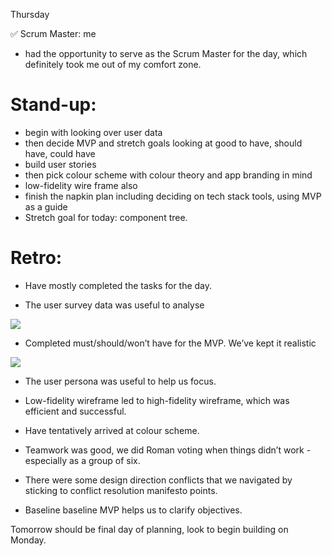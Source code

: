 Thursday

✅ Scrum Master: me

- had the opportunity to serve as the Scrum Master for the day, which definitely took me out of my comfort zone.

# Stand-up:

- begin with looking over user data
- then decide MVP and stretch goals looking at good to have, should have, could have
- build user stories
- then pick colour scheme with colour theory and app branding in mind
- low-fidelity wire frame also
- finish the napkin plan including deciding on tech stack tools, using MVP as a guide
- Stretch goal for today: component tree.

# Retro:

- Have mostly completed the tasks for the day.

- The user survey data was useful to analyse

<img src="https://photos.google.com/share/AF1QipPSz2UrMQlwuDxo9JqItX7GNhsR7E40Q8E-RO7dLXw6zL1LP_Ef7AV9SPhthS3gyA/photo/AF1QipOa0awNz1Z3uR16i1g9ThsF2r0s9nTnNRlvl1DX?key=eW0wRUl5VElmaWxnTW40Zy00SzVobDlyTWhzTTB3"/>

- Completed must/should/won’t have for the MVP. We’ve kept it realistic

<img src="https://photos.google.com/share/AF1QipPSz2UrMQlwuDxo9JqItX7GNhsR7E40Q8E-RO7dLXw6zL1LP_Ef7AV9SPhthS3gyA/photo/AF1QipOAI_Epadu92gLtPfhLVEbRnPfFdO8vQOaevLlK?key=eW0wRUl5VElmaWxnTW40Zy00SzVobDlyTWhzTTB3"/>

- The user persona was useful to help us focus.

- Low-fidelity wireframe led to high-fidelity wireframe, which was efficient and successful.

- Have tentatively arrived at colour scheme.

- Teamwork was good, we did Roman voting when things didn’t work - especially as a group of six.

- There were some design direction conflicts that we navigated by sticking to conflict resolution manifesto points.

- Baseline baseline MVP helps us to clarify objectives.

Tomorrow should be final day of planning, look to begin building on Monday.
